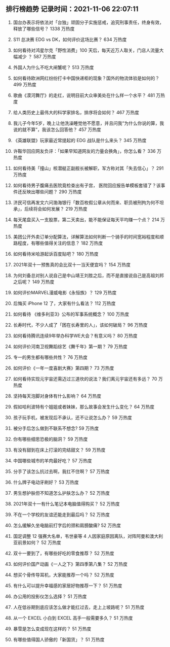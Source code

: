 
## 排行榜趋势 记录时间：2021-11-06 22:07:11
  
  1. 国台办表示将依法对「台独」顽固分子实施惩戒，追究刑事责任，终身有效，释放了哪些信号？ 1338 万热度
    
  2. S11 总决赛 EDG vs DK，如何评价这场比赛？ 634 万热度
    
  3. 如何看待对鸿星尔克「野性消费」100 天后，每天近万人取关，门店人流量大幅减少 ？ 587 万热度
    
  4. 外国人为什么不吃大闸蟹呢？ 513 万热度
    
  5. 如何看待欧洲网红纷纷打卡中国快递柜的现象？国外的物流体验是如何的？ 499 万热度
    
  6. 歌曲《漠河舞厅》的走红，说明目前大众审美处在什么样一个水平？ 481 万热度
    
  7. 给人类历史上最伟大的科学家排名，排序将会如何？ 467 万热度
    
  8. 我儿子今年5岁，晚上让他洗澡睡觉他不愿意，并且问我“为什么你说的算，我说的就不算”，我该怎么回答他？ 457 万热度
    
  9. 《英雄联盟》玩家最近常提起的 EDG 战队是什么来头？ 345 万热度
    
  10. 许鞍华回应网友负评：「如果早知道网友的力量会换角」，你怎么看？ 336 万热度
    
  11. 如何看待美「撞山」核潜艇正副舰长被解职，军方称对其「失去信心」？ 291 万热度
    
  12. 如何看待男子腹痛去医院竟检查出有子宫， 医院回应报告单模板套错了？该事件还反映出哪些问题？ 290 万热度
    
  13. 济民可信再发文六问渤海银行「数百枚假公章从何而来、职员被刑拘为何不坦承」，后续将会如何发展？ 219 万热度
    
  14. 每天尾盘买入一支股票，第二天卖出，能不能保证每天平均赚一个点？ 214 万热度
    
  15. 美团公开外卖订单分配算法，详解算法如何判断一个骑手的时间宽裕程度和顺路程度，有哪些值得关注的信息？ 182 万热度
    
  16. 如何看待米哈游起诉百度贴吧？ 180 万热度
    
  17. 2021年双十一预售真的会比双十一当天便宜吗？ 154 万热度
    
  18. 为何刘备总对别人说自己是中山靖王刘胜之后，而不是直接说自己是高祖刘邦之后呢？ 149 万热度
    
  19. 如何评价MARVEL漫威电影《永恒族》？ 129 万热度
    
  20. 后悔买 iPhone 12 了，大家有什么看法？ 112 万热度
    
  21. 如何看待 《维多利亚3》公布的军事系统概念？ 100 万热度
    
  22. 长寿时代，不少人成了「困在长寿里的人」，该如何破局？ 96 万热度
    
  23. 如何看待腾讯连续9年举办科学WE大会？有意义吗？ 80 万热度
    
  24. 如何评价河南卫视舞蹈综艺《舞千年》第一期？ 79 万热度
    
  25. 专一的男生都有哪些共性？ 76 万热度
    
  26. 如何评价《一年一度喜剧大赛》第四期？ 73 万热度
    
  27. 如何看待实现元宇宙还需迈过三道坎的说法？我们离元宇宙还有多远？ 70 万热度
    
  28. 坚持每天泡脚对身体有什么影响？ 64 万热度
    
  29. 假如哈利波特有个姐姐或者妹妹，那么故事会发生什么变化？ 64 万热度
    
  30. 孩子玩手机，被发现后不承认，还不让说怎么办？ 59 万热度
    
  31. 被分手后怎么做到不联系不想念? 59 万热度
    
  32. 你有哪些细思恐极的脑洞？ 59 万热度
    
  33. 有没有甜到在床上打滚的完结甜文？ 59 万热度
    
  34. 中国哪些城市的羊肉最好吃？ 57 万热度
    
  35. 分手了该怎么抗过去啊，我扛不住啊？ 57 万热度
    
  36. 什么牌子电动牙刷好？ 53 万热度
    
  37. 男生想护肤但不知道怎么护肤怎么办？ 52 万热度
    
  38. 2021年双十一有什么笔记本电脑值得购买？ 52 万热度
    
  39. 不在一个学校的友谊还能走到最后吗？ 52 万热度
    
  40. 怎么缓解久坐电脑前打字后的颈和肩膀酸痛? 52 万热度
    
  41. 国足调整 12 强赛大名单，韦世豪等 4 人因家庭原因离队，对阵阿曼和澳大利亚前景如何？ 52 万热度
    
  42. 双十一要到了，有哪些好吃的零食推荐？ 52 万热度
    
  43. 如何评价国产动画《一人之下》第四季第八集？ 52 万热度
    
  44. 想买个骨传导耳机，大家能推荐一个吗？ 52 万热度
    
  45. 有什么可以提升幸福感的家居好物推荐一下？ 51 万热度
    
  46. 办公用的投影仪怎么选择？ 51 万热度
    
  47. 人在低谷期到底应该怎么做才能扛过去，走上上坡路呢？ 51 万热度
    
  48. 从一个 EXCEL 小白到 EXCEL 高手一般需要多久？ 51 万热度
    
  49. 暴雪是怎么变成现在这样的？ 51 万热度
    
  50. 有哪些值得国人骄傲的「新国货」？ 51 万热度
    